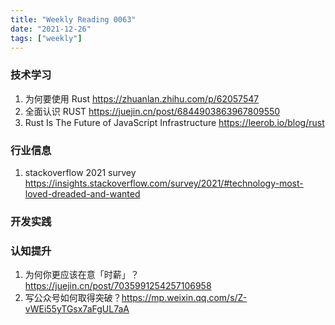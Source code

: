 ```yaml
---
title: "Weekly Reading 0063"
date: "2021-12-26"
tags: ["weekly"]
---
```


### 技术学习
1. 为何要使用 Rust https://zhuanlan.zhihu.com/p/62057547
2. 全面认识 RUST  https://juejin.cn/post/6844903863967809550
3. Rust Is The Future of JavaScript Infrastructure https://leerob.io/blog/rust 

### 行业信息
1. stackoverflow 2021 survey https://insights.stackoverflow.com/survey/2021/#technology-most-loved-dreaded-and-wanted

### 开发实践

### 认知提升
1. 为何你更应该在意「时薪」？ https://juejin.cn/post/7035991254257106958
2. 写公众号如何取得突破？https://mp.weixin.qq.com/s/Z-vWEi55yTGsx7aFgUL7aA